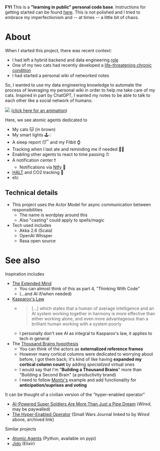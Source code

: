 **FYI** This is a **"learning in public" personal code base**. Instructions for getting started can be found [here](https://github.com/micseydel/tinker-starter-vault/). This is not polished and I tried to embrace my imperfectionism and -- at times -- a little bit of chaos.

# About

When I started this project, there was recent context:
- I had left a hybrid backend and data engineering [role](https://techblog.livongo.com/etl-from-mongo-to-redshift/)
- One of my two cats had recently developed a [life-threatening chronic condition](https://vcahospitals.com/know-your-pet/feline-idiopathic-cystitis)
- I had started a personal wiki of networked notes

So, I wanted to use my data engineering knowledge to automate the process of leveraging my personal wiki in order to help me take care of my cats. Inspired in part by ChatGPT, I wanted my notes to be able to talk to each other like a social network of humans:

![](https://i.imgur.com/ErAay7m.png)
([click here for an animation](https://imgur.com/a/extended-mind-visualization-2024-10-20-Hygmvkq))

Here, we see atomic agents dedicated to
- My cats 🐱 (in brown)
- My smart lights 🕹️💡
- A sleep report 😴 and my Fitbit ⌚️
- Tracking when I last ate and reminding me if needed 🫢🥗
- Enabling other agents to react to time passing ⏰
- A notification center ❗️
  - Notifications via [Ntfy](https://ntfy.sh/) 📧
- [HALT](https://health.clevelandclinic.org/halt-hungry-angry-lonely-tired) and CO2 tracking 🛑
- etc

## Technical details

- This project uses the Actor Model for async communication between responsibilities
  - The name is wordplay around this
  - Also "casting" could apply to spells/magic
- Tech used includes
  - Akka 2.6 (Scala)
  - OpenAI Whisper
  - Rasa open source

# See also

Inspiration includes
- [The Extended Mind](https://anniemurphypaul.com/books/the-extended-mind/)
  - You can almost think of this as part 4, "Thinking With Code"
  - (...and AI if/when needed)
- [Kasparov's Law](https://news.northeastern.edu/2024/06/17/garry-kasparov-chess-humans-ai/)
  - > \[...] which states that a human of average intelligence and an AI system working together in harmony is more effective than either working alone, and even more advantageous than a brilliant human working with a system poorly
  - I personally don't see AI as integral to Kasparov's law, it applies to tech in general
- The [Thousand Brains hypothesis](https://www.numenta.com/resources/books/a-thousand-brains-by-jeff-hawkins/)
  - You can think of the actors as **externalized reference frames**
  - However many cortical columns were dedicated to worrying about before, I got them back; it's kind of like having **expanded my cortical column count** by adding _specialized_ virtual ones
  - I would say that I'm "**Building a Thousand Brains**" more than "Building a Second Brain" (a productivity brand)
  - I need to follow [Monty's](https://github.com/thousandbrainsproject/tbp.monty) example and add functionality for **anticipation/suprises and voting** 

It can be thought of a civilian version of the "hyper-enabled operator"
- [AI-Powered Super Soldiers Are More Than Just a Pipe Dream](https://www.wired.com/story/us-military-hyper-enabled-operator/) (_Wired_, may be paywalled)
- [The Hyper-Enabled Operator](https://web.archive.org/web/20241103233351/https://smallwarsjournal.com/jrnl/art/hyper-enabled-operator) (Small Wars Journal linked to by _Wired_ above, archived link)

Similar projects
- [Atomic Agents](https://github.com/BrainBlend-AI/atomic-agents) (Python, available on pypi)
- [Jido](https://elixirforum.com/t/jido-a-sdk-for-building-autonomous-agent-systems/68418/5) (Elixir)
